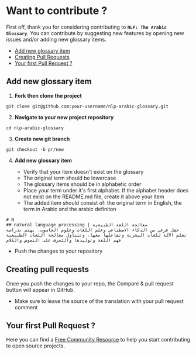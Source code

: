 # Want to contribute ?
First off, thank you for considering contributing to __`NLP: The Arabic Glossary`__. You can contribute by suggesting new features by opening new issues and/or adding new glossary items.

* [Add new glossary item](#add-new-glossary-item)
* [Creating Pull Requests](#creating-pull-requests)
* [Your first Pull Request ?](#your-first-pull-request-)

## Add new glossary item

1. __Fork then clone the project__

```
git clone git@github.com:your-username/nlp-arabic-glossary.git
```


2. __Navigate to your new project repository__

```
cd nlp-arabic-glossary
```


3. __Create new git branch__

```
git checkout -b pr/new
```

4. __Add new glossary item__

    * Verify that your item doesn't exist on the glossary
    * The original term should be lowercase
    * The glossary items should be in alphabetic order
    * Place your term under it's first alphabet. If the alphabet header does not exist on the README.md file, create it above your item
    * The added item should consist of: the original term in English, the term in Arabic and the arabic definiton

```
# N
## natural language processing | معالجة اللغة الطبيعية
حقل فرعي من الذكاء الاصطناعي وعلم اللغات وعلوم الحاسوب، يهتم بدراسة تعلم الآلة للغات البشرية وتفاعلها معها، وتتناول معالجة اللغات الطبيعية فهم اللغة وتوليدها والتعرف على النصوص والكلام
```
* Push the changes to your repository
    
## Creating pull requests
Once you push the changes to your repo, the Compare & pull request button will appear in GitHub.
* Make sure to leave the source of the translation with your pull request comment

## Your first Pull Request ?
Here you can find a [Free Community Resource](https://egghead.io/courses/how-to-contribute-to-an-open-source-project-on-github) to help you start contributing to open source projects.
